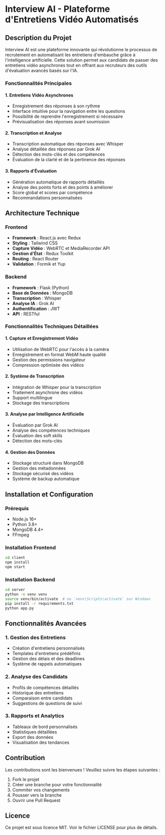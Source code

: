 # Interview AI - Plateforme d'Entretiens Vidéo Automatisés

## Description du Projet
Interview AI est une plateforme innovante qui révolutionne le processus de recrutement en automatisant les entretiens d'embauche grâce à l'intelligence artificielle. Cette solution permet aux candidats de passer des entretiens vidéo asynchrones tout en offrant aux recruteurs des outils d'évaluation avancés basés sur l'IA.

### Fonctionnalités Principales

#### 1. Entretiens Vidéo Asynchrones
- Enregistrement des réponses à son rythme
- Interface intuitive pour la navigation entre les questions
- Possibilité de reprendre l'enregistrement si nécessaire
- Prévisualisation des réponses avant soumission

#### 2. Transcription et Analyse
- Transcription automatique des réponses avec Whisper
- Analyse détaillée des réponses par Grok AI
- Détection des mots-clés et des compétences
- Évaluation de la clarté et de la pertinence des réponses

#### 3. Rapports d'Évaluation
- Génération automatique de rapports détaillés
- Analyse des points forts et des points à améliorer
- Score global et scores par compétence
- Recommandations personnalisées

## Architecture Technique

### Frontend
- **Framework** : React.js avec Redux
- **Styling** : Tailwind CSS
- **Capture Vidéo** : WebRTC et MediaRecorder API
- **Gestion d'État** : Redux Toolkit
- **Routing** : React Router
- **Validation** : Formik et Yup

### Backend
- **Framework** : Flask (Python)
- **Base de Données** : MongoDB
- **Transcription** : Whisper
- **Analyse IA** : Grok AI
- **Authentification** : JWT
- **API** : RESTful

### Fonctionnalités Techniques Détaillées

#### 1. Capture et Enregistrement Vidéo
- Utilisation de WebRTC pour l'accès à la caméra
- Enregistrement en format WebM haute qualité
- Gestion des permissions navigateur
- Compression optimisée des vidéos

#### 2. Système de Transcription
- Intégration de Whisper pour la transcription
- Traitement asynchrone des vidéos
- Support multilingue
- Stockage des transcriptions

#### 3. Analyse par Intelligence Artificielle
- Évaluation par Grok AI
- Analyse des compétences techniques
- Évaluation des soft skills
- Détection des mots-clés

#### 4. Gestion des Données
- Stockage structuré dans MongoDB
- Gestion des métadonnées
- Stockage sécurisé des vidéos
- Système de backup automatique

## Installation et Configuration

### Prérequis
- Node.js 16+
- Python 3.8+
- MongoDB 4.4+
- FFmpeg

### Installation Frontend
```bash
cd client
npm install
npm start
```

### Installation Backend
```bash
cd server
python -m venv venv
source venv/bin/activate  # ou `venv\Scripts\activate` sur Windows
pip install -r requirements.txt
python app.py
```

## Fonctionnalités Avancées

### 1. Gestion des Entretiens
- Création d'entretiens personnalisés
- Templates d'entretiens prédéfinis
- Gestion des délais et des deadlines
- Système de rappels automatiques

### 2. Analyse des Candidats
- Profils de compétences détaillés
- Historique des entretiens
- Comparaison entre candidats
- Suggestions de questions de suivi

### 3. Rapports et Analytics
- Tableaux de bord personnalisés
- Statistiques détaillées
- Export des données
- Visualisation des tendances

## Contribution
Les contributions sont les bienvenues ! Veuillez suivre les étapes suivantes :
1. Fork le projet
2. Créer une branche pour votre fonctionnalité
3. Commiter vos changements
4. Pousser vers la branche
5. Ouvrir une Pull Request

## Licence
Ce projet est sous licence MIT. Voir le fichier LICENSE pour plus de détails. 
